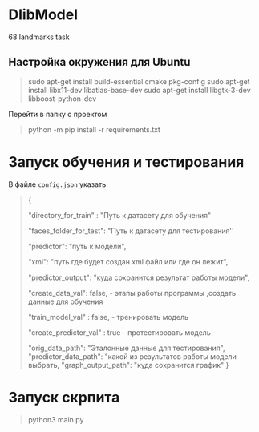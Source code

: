 # DlibModel
68 landmarks task

## Настройка окружения для Ubuntu

> sudo apt-get install build-essential cmake pkg-config
> sudo apt-get install libx11-dev libatlas-base-dev
> sudo apt-get install libgtk-3-dev libboost-python-dev

Перейти в папку с проектом 

> python -m pip install -r requirements.txt

# 

# Запуск обучения и тестирования

В файле `config.json` указать

> {
> 
> "directory_for_train" : "Путь к датасету для обучения"
> 
>  "faces_folder_for_test": "Путь к датасету для тестирования''
> 
> "predictor": "путь к модели", 
> 
>  "xml": "путь где будет создан xml файл или где он лежит", 
>  
>  "predictor_output": "куда сохранится результат работы модели",
>   
>  "create_data_val": false, - этапы работы программы ,создать данные для обучения
>  
>  "train_model_val" : false, - тренировать модель
>  
>  "create_predictor_val" : true - протестировать модель
> 
> "orig_data_path": "Эталонные данные для тестирования", "predictor_data_path": "какой из результатов работы модели выбрать, 
> "graph_output_path": "куда сохранится график" 
> }   



# Запуск скрпита

> python3 main.py
